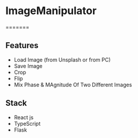 # ImageManipulator
=======
## Features

- Load Image (from Unsplash or from PC)
- Save Image
- Crop
- Flip
- Mix Phase & MAgnitude Of Two Different Images

## Stack

- React js
- TypeScript
- Flask
